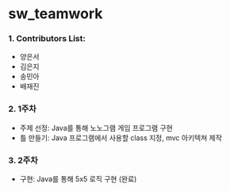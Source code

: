 # sw_teamwork
### 1. Contributors List:
- 양은서
- 김은지
- 송민아
- 배재진


### 2. 1주차
- 주제 선정: Java를 통해 노노그램 게임 프로그램 구현
- 틀 만들기: Java 프로그램에서 사용할 class 지정, mvc 아키텍쳐 제작

### 3. 2주차
- 구현: Java를 통해 5x5 로직 구현 (완료)
